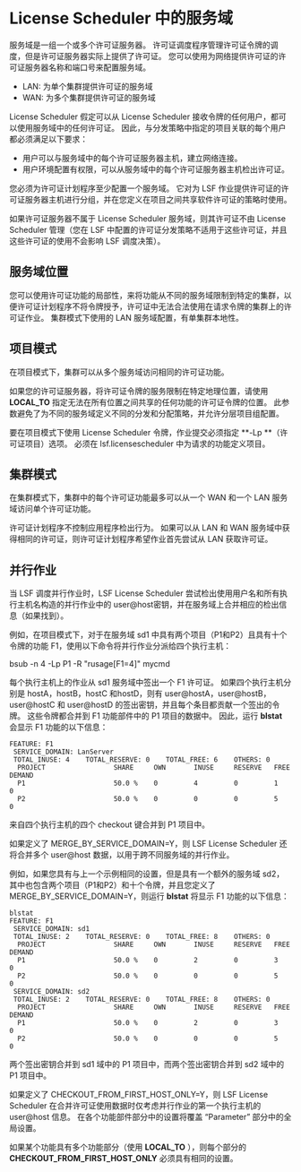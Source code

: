 # License Scheduler 中的服务域

服务域是一组一个或多个许可证服务器。 许可证调度程序管理许可证令牌的调度，但是许可证服务器实际上提供了许可证。 您可以使用为网络提供许可证的许可证服务器名称和端口号来配置服务域。

- LAN: 为单个集群提供许可证的服务域
- WAN: 为多个集群提供许可证的服务域

License Scheduler 假定可以从 License Scheduler 接收令牌的任何用户，都可以使用服务域中的任何许可证。 因此，与分发策略中指定的项目关联的每个用户都必须满足以下要求：

- 用户可以与服务域中的每个许可证服务器主机，建立网络连接。
- 用户环境配置有权限，可以从服务域中的每个许可证服务器主机检出许可证。

您必须为许可证计划程序至少配置一个服务域。 它对为 LSF 作业提供许可证的许可证服务器主机进行分组，并在您定义在项目之间共享软件许可证的策略时使用。

如果许可证服务器不属于 License Scheduler 服务域，则其许可证不由 License Scheduler 管理（您在 LSF 中配置的许可证分发策略不适用于这些许可证，并且这些许可证的使用不会影响 LSF 调度决策）。

## 服务域位置

您可以使用许可证功能的局部性，来将功能从不同的服务域限制到特定的集群，以便许可证计划程序不将令牌授予，许可证中无法合法使用在请求令牌的集群上的许可证作业。 集群模式下使用的 LAN 服务域配置，有单集群本地性。

## 项目模式

在项目模式下，集群可以从多个服务域访问相同的许可证功能。

如果您的许可证服务器，将许可证令牌的服务限制在特定地理位置，请使用 **LOCAL_TO** 指定无法在所有位置之间共享的任何功能的许可证令牌的位置。 此参数避免了为不同的服务域定义不同的分发和分配策略，并允许分层项目组配置。

要在项目模式下使用 License Scheduler 令牌，作业提交必须指定 **-Lp **（许可证项目）选项。 必须在 lsf.licensescheduler 中为请求的功能定义项目。

## 集群模式

在集群模式下，集群中的每个许可证功能最多可以从一个 WAN 和一个 LAN 服务域访问单个许可证功能。

许可证计划程序不控制应用程序检出行为。 如果可以从 LAN 和 WAN 服务域中获得相同的许可证，则许可证计划程序希望作业首先尝试从 LAN 获取许可证。

## 并行作业

当 LSF 调度并行作业时，LSF License Scheduler 尝试检出使用用户名和所有执行主机名构造的并行作业中的 user@host密钥，并在服务域上合并相应的检出信息（如果找到）。

例如，在项目模式下，对于在服务域 sd1 中具有两个项目（P1和P2）且具有十个令牌的功能 F1，使用以下命令将并行作业分派给四个执行主机：

bsub -n 4 -Lp P1 -R "rusage[F1=4]" mycmd

每个执行主机上的作业从 sd1 服务域中签出一个 F1 许可证。 如果四个执行主机分别是 hostA，hostB，hostC 和hostD，则有 user@hostA，user@hostB，user@hostC 和 user@hostD 的签出密钥，并且每个条目都贡献一个签出的令牌。 这些令牌都合并到 F1 功能部件中的 P1 项目的数据中。 因此，运行 **blstat** 会显示 F1 功能的以下信息：

```shell
FEATURE: F1
 SERVICE_DOMAIN: LanServer
 TOTAL_INUSE: 4    TOTAL_RESERVE: 0    TOTAL_FREE: 6    OTHERS: 0
  PROJECT                 SHARE     OWN       INUSE     RESERVE   FREE      DEMAND
  P1                      50.0 %    0         4         0         1         0
  P2                      50.0 %    0         0         0         5         0
```

来自四个执行主机的四个 checkout 键合并到 P1 项目中。

如果定义了 MERGE_BY_SERVICE_DOMAIN=Y，则 LSF License Scheduler 还将合并多个 user@host 数据，以用于跨不同服务域的并行作业。

例如，如果您具有与上一个示例相同的设置，但是具有一个额外的服务域 sd2，其中也包含两个项目（P1和P2）和十个令牌，并且您定义了 MERGE_BY_SERVICE_DOMAIN=Y，则运行 **blstat** 将显示 F1 功能的以下信息：

```shell
blstat
FEATURE: F1
 SERVICE_DOMAIN: sd1
 TOTAL_INUSE: 2    TOTAL_RESERVE: 0    TOTAL_FREE: 8    OTHERS: 0
  PROJECT                 SHARE     OWN       INUSE     RESERVE   FREE      DEMAND
  P1                      50.0 %    0         2         0         3         0
  P2                      50.0 %    0         0         0         5         0
 SERVICE_DOMAIN: sd2
 TOTAL_INUSE: 2    TOTAL_RESERVE: 0    TOTAL_FREE: 8    OTHERS: 0
  PROJECT                 SHARE     OWN       INUSE     RESERVE   FREE      DEMAND
  P1                      50.0 %    0         2         0         3         0
  P2                      50.0 %    0         0         0         5         0
```

两个签出密钥合并到 sd1 域中的 P1 项目中，而两个签出密钥合并到 sd2 域中的 P1 项目中。

如果定义了 CHECKOUT_FROM_FIRST_HOST_ONLY=Y，则 LSF License Scheduler 在合并许可证使用数据时仅考虑并行作业的第一个执行主机的 user@host 信息。 在各个功能部件部分中的设置将覆盖 “Parameter” 部分中的全局设置。

如果某个功能具有多个功能部分（使用 **LOCAL_TO** ），则每个部分的  **CHECKOUT_FROM_FIRST_HOST_ONLY** 必须具有相同的设置。